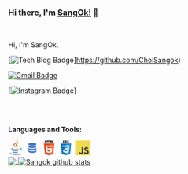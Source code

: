 ### Hi there, I'm [SangOk!](https://github.com/ChoiSangok) 👋
<br />

Hi, I'm SangOk.

  [![Tech Blog Badge](http://img.shields.io/badge/-Tech%20blog-black?style=flat-square&logo=github&link=https://github.com/ChoiSangok)]https://github.com/ChoiSangok)

  [![Gmail Badge](https://img.shields.io/badge/Gmail-d14836?style=flat-square&logo=Gmail&logoColor=white&link=mailto:tkddhr12345@naver.com)](mailto:tkddhr12345@naver.com)
  
[![Instagram Badge](https://img.shields.io/badge/-Instagram-dd2a7b?style=flat-square&logo=instagram&logoColor=white&link=https://www.instagram.com/sang_o_k/?hl=ko)]

<br/>
<br/>

**Languages and Tools:** 

<div float:left>
 <code><img height="30" src="https://raw.githubusercontent.com/github/explore/80688e429a7d4ef2fca1e82350fe8e3517d3494d/topics/java/java.png"></code>
 <code><img height="30" src="https://raw.githubusercontent.com/github/explore/80688e429a7d4ef2fca1e82350fe8e3517d3494d/topics/sql/sql.png"></code>
 <code><img height="30" src="https://raw.githubusercontent.com/github/explore/80688e429a7d4ef2fca1e82350fe8e3517d3494d/topics/html/html.png"></code>
 <code><img height="30" src="https://raw.githubusercontent.com/github/explore/5c058a388828bb5fde0bcafd4bc867b5bb3f26f3/topics/css/css.png"></code>
 <code><img height="30" src="https://raw.githubusercontent.com/github/explore/80688e429a7d4ef2fca1e82350fe8e3517d3494d/topics/javascript/javascript.png"></code>
</div>  


<a href="https://github.com/ChoiSangok">
  <img align="center" src="https://github-readme-stats.vercel.app/api/top-langs/?username=ChoiSangok&theme=dark&hide_langs_below=1" />
</a>
<a href="https://github.com/ChoiSangok">
 <img align="center" src="https://github-readme-stats.vercel.app/api?username=ChoiSangok&show_icons=true&theme=dracula&line_height=27" alt="Sangok github stats"/>
</a>

<!--- 
  if you have forked this to use on your profile, 
  Change the `github-readme-stats.anuraghazra1.vercel.app` to `github-readme-stats.vercel.app` 
--->

<!-- Change the `github-readme-stats.anuraghazra1.vercel.app` to `github-readme-stats.vercel.app`  -->
